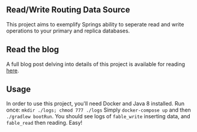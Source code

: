 ## Read/Write Routing Data Source

This project aims to exemplify Springs ability to seperate read and write operations to your primary and replica databases.


## Read the blog

A full blog post delving into details of this project is available for reading [here](https://fable.sh/blog/splitting-read-and-write-operations-in-spring-boot/).

## Usage

In order to use this project, you'll need Docker and Java 8 installed.
Run once:
`mkdir ./logs; chmod 777 ./logs`
Simply `docker-compose up` and then `./gradlew bootRun`. You should see logs of `fable_write` inserting data, and `fable_read` then reading. Easy!
